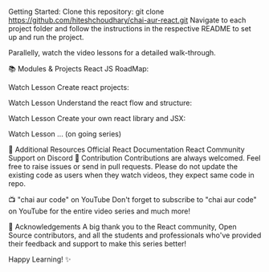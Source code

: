 Getting Started: 
Clone this repository: git clone https://github.com/hiteshchoudhary/chai-aur-react.git
Navigate to each project folder and follow the instructions in the respective README to set up and run the project.

Parallelly, watch the video lessons for a detailed walk-through.

📚 Modules & Projects
React JS RoadMap:

Watch Lesson
Create react projects:

Watch Lesson
Understand the react flow and structure:

Watch Lesson
Create your own react library and JSX:

Watch Lesson
... (on going series)

📖 Additional Resources
Official React Documentation
React Community Support on Discord
💼 Contribution
Contributions are always welcomed. Feel free to raise issues or send in pull requests. Please do not update the existing code as users when they watch videos, they expect same code in repo.

📺 "chai aur code" on YouTube
Don't forget to subscribe to "chai aur code" on YouTube for the entire video series and much more!

🙏 Acknowledgements
A big thank you to the React community, Open Source contributors, and all the students and professionals who've provided their feedback and support to make this series better!

Happy Learning! ✨
